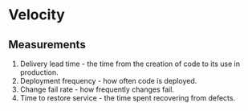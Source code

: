# Velocity

## Measurements

1. Delivery lead time - the time from the creation of code to its use in production.
1. Deployment frequency - how often code is deployed.
1. Change fail rate - how frequently changes fail.
1. Time to restore service - the time spent recovering from defects.
